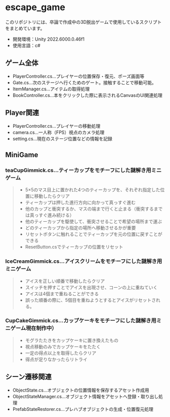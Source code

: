 # escape_game
このリポジトリには、卒論で作成中の3D脱出ゲームで使用しているスクリプトをまとめています。
- 開発環境：Unity 2022.6000.0.46f1
- 使用言語：c#

## ゲーム全体
- PlayerController.cs...プレイヤーの位置保存・復元、ポーズ画面等
- Gate.cs...次のステージへ行くためのゲート。接触することで移動可能。
- ItemManager.cs...アイテムの取得処理
- BookController.cs...本をクリックした際に表示されるCanvasのUI関連処理

## Player関連
- PlayerController.cs...プレイヤーの移動処理
- camera.cs...一人称（FPS）視点のカメラ処理
- setting.cs...現在のステージ位置などの情報を記録

## MiniGame
### teaCupGimmick.cs...ティーカップをモチーフにした謎解き用ミニゲーム
>- 5×5のマス目上に置かれた4つのティーカップを、それぞれ指定した位置に移動したらクリア
>- ティーカップは押した進行方向に向かって真っすぐ進む
>- 他のカップと衝突するか、マスの端まで行くと止まる（衝突するまでは真っすぐ進み続ける）
>- 他のティーカップを駆使して、衝突させることで希望の場所まで運ぶ
>- どのティーカップから指定の場所へ移動させるかが重要
>- リセットボタンに触れることでティーカップを元の位置に戻すことができる
>- ResetButton.csでティーカップの位置をリセット

### IceCreamGimmick.cs...アイスクリームをモチーフにした謎解き用ミニゲーム
>- アイスを正しい順番で移動したらクリア
>- スイッチを押すことでアイスを出現させ、コーンの上に重ねていく
>- アイスは4個まで重ねることができる
>- 誤った順番の際に、5個目を重ねようとするとアイスがリセットされる。

### CupCakeGimmick.cs...カップケーキをモチーフにした謎解き用ミニゲーム現在制作中）
>- モグラたたきをカップケーキに置き換えたもの
>- 視点移動のみでカップケーキをたたく
>- 一定の得点以上を取得したらクリア
>- 得点が足りなかったらリトライ

## シーン遷移関連
- ObjectState.cs...オブジェクトの位置情報を保存するアセット作成用
- ObjectStateManager.cs...オブジェクト情報をアセットへ登録・取り出し処理
- PrefabStateRestorer.cs...プレハブオブジェクトの生成・位置復元処理
